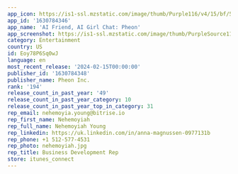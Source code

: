 ```yaml
---
app_icon: https://is1-ssl.mzstatic.com/image/thumb/Purple116/v4/15/bf/5c/15bf5c9d-c790-8507-d1a0-3b2d1ec7ab20/AppIcon-0-0-1x_U007emarketing-0-10-0-85-220.png/1024x1024bb.png
app_id: '1630784346'
app_name: 'AI Friend, AI Girl Chat: Pheon'
app_screenshot: https://is1-ssl.mzstatic.com/image/thumb/PurpleSource116/v4/13/4a/75/134a75e3-9944-a127-df20-c1ec2fd64fdb/6b040f00-86d6-45c0-a22e-087bb0c18728_iPhone__U00281242__2208_U0029_v_2.1new.jpg/1242x2208bb.png
category: Entertainment
country: US
id: Eoy78P6Sq0wJ
language: en
most_recent_release: '2024-02-15T00:00:00'
publisher_id: '1630784348'
publisher_name: Pheon Inc.
rank: '194'
release_count_in_past_year: '49'
release_count_in_past_year_category: 10
release_count_in_past_year_top_in_category: 31
rep_email: nehemoyia.young@bitrise.io
rep_first_name: Nehemoyiah
rep_full_name: Nehemoyiah Young
rep_linkedin: https://uk.linkedin.com/in/anna-magnussen-0977131b
rep_phone: +1 512-577-4531
rep_photo: nehemoyiah.jpg
rep_title: Business Development Rep
store: itunes_connect
---
```

